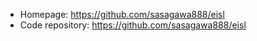 - Homepage: https://github.com/sasagawa888/eisl
- Code repository: https://github.com/sasagawa888/eisl
